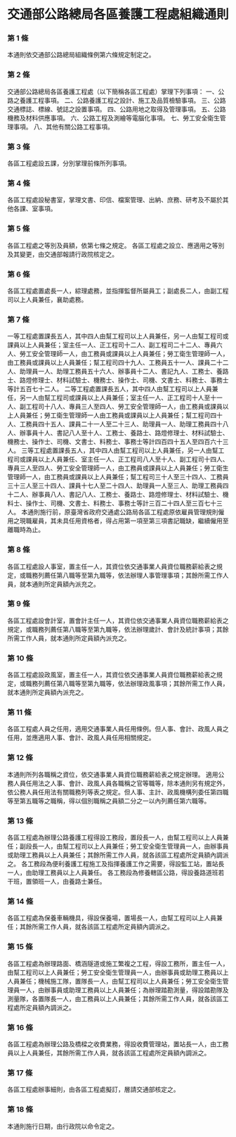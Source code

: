 # 交通部公路總局各區養護工程處組織通則

### 第 1 條

本通則依交通部公路總局組織條例第六條規定制定之。

### 第 2 條

交通部公路總局各區養護工程處（以下簡稱各區工程處）掌理下列事項：
一、公路之養護工程事項。
二、公路養護工程之設計、施工及品質檢驗事項。
三、公路交通標誌、標線、號誌之設置事項。
四、公路用地之取得及管理事項。
五、公路機務及材料供應事項。
六、公路工程及測繪等電腦化事項。
七、勞工安全衛生管理事項。
八、其他有關公路工程事項。

### 第 3 條

各區工程處設五課，分別掌理前條所列事項。

### 第 4 條

各區工程處設秘書室，掌理文書、印信、檔案管理、出納、庶務、研考及不屬於其他各課、室事項。

### 第 5 條

各區工程處之等別及員額，依第七條之規定。
各區工程處之設立、應適用之等別及其變更，由交通部報請行政院核定之。

### 第 6 條

各區工程處置處長一人，綜理處務，並指揮監督所屬員工；副處長二人，由副工程司以上人員兼任，襄助處務。

### 第 7 條

一等工程處置課長五人，其中四人由幫工程司以上人員兼任，另一人由幫工程司或課員以上人員兼任；室主任一人、正工程司十二人、副工程司二十二人、專員六人、勞工安全管理師一人，由工務員或課員以上人員兼任；勞工衛生管理師一人，由工務員或課員以上人員兼任；幫工程司四十九人、工務員五十一人、課員二十二人、助理員一人、助理工務員五十六人、辦事員十二人、書記九人、工務士、養路士、路燈修理士、材料試驗士、機務士、操作士、司機、文書士、料務士、事務士等計五百七十二人。
二等工程處置課長五人，其中四人由幫工程司以上人員兼任，另一人由幫工程司或課員以上人員兼任；室主任一人、正工程司十人至十一人、副工程司十八人、專員三人至四人、勞工安全管理師一人，由工務員或課員以上人員兼任；勞工衛生管理師一人由工務員或課員以上人員兼任；幫工程司四十人、工務員四十五人、課員二十一人至二十三人、助理員一人、助理工務員四十八人、辦事員十人、書記八人至十人、工務士、養路士、路燈修理士、材料試驗士、機務士、操作士、司機、文書士、料務士、事務士等計四百四十五人至四百六十三人。
三等工程處置課長五人，其中四人由幫工程司以上人員兼任，另一人由幫工程司或課員以上人員兼任、室主任一人、正工程司八人至十人、副工程司十四人、專員三人至四人、勞工安全管理師一人，由工務員或課員以上人員兼任；勞工衛生管理師一人，由工務員或課員以上人員兼任；幫工程司三十人至三十四人、工務員三十三人至三十四人、課員十七人至二十四人、助理員一人至三人、助理工務員四十二人、辦事員八人、書記八人、工務士、養路士、路燈修理士、材料試驗士、機料士、操作士、司機、文書士、料務士、事務士等計三百二十四人至三百七十三人。
本通則施行前，原臺灣省政府交通處公路局各區工程處原依雇員管理規則僱用之現職雇員，其未具任用資格者，得占用第一項至第三項書記職缺，繼續僱用至離職時為止。

### 第 8 條

各區工程處設人事室，置主任一人，其資位依交通事業人員資位職務薪給表之規定，或職務列薦任第八職等至第九職等，依法辦理人事管理事項；其餘所需工作人員，就本通則所定員額內派充之。

### 第 9 條

各區工程處設會計室，置會計主任一人，其資位依交通事業人員資位職務薪給表之規定，或職務列薦任第八職等至第九職等，依法辦理歲計、會計及統計事項；其餘所需工作人員，就本通則所定員額內派充之。

### 第 10 條

各區工程處設政風室，置主任一人，其資位依交通事業人員資位職務薪給表之規定，或職務列薦任第八職等至第九職等，依法辦理政風事項；其餘所需工作人員，就本通則所定員額內派充之。

### 第 11 條

各區工程處人員之任用，適用交通事業人員任用條例。但人事、會計、政風人員之任用，並應適用人事、會計、政風人員任用相關規定。

### 第 12 條

本通則所列各職稱之資位，依交通事業人員資位職務薪給表之規定辦理。
適用公務人員任用法之人事、會計、政風人員各職稱之官等職等，除本通則另有規定外，依公務人員任用法有關職務列等表之規定。但人事、主計、政風機構列委任第四職等至第五職等之職稱，得以個別職稱之員額二分之一以內列薦任第六職等。

### 第 13 條

各區工程處為辦理公路養護工程得設工務段，置段長一人，由幫工程司以上人員兼任；副段長一人，由幫工程司以上人員兼任；勞工安全衛生管理員一人，由辦事員或助理工務員以上人員兼任；其餘所需工作人員，就各該區工程處所定員額內調派之。
各工務段為便利養護工程施工及指揮養護工作之需要，得設監工站，置站長一人，由助理工務員以上人員兼任。
各工務段為修養轄區公路，得設養路道班若干班，置領班一人，由養路士兼任。

### 第 14 條

各區工程處為保養車輛機具，得設保養場，置場長一人，由幫工程司以上人員兼任；其餘所需工作人員，就各該區工程處所定員額內調派之。

### 第 15 條

各區工程處為辦理路面、橋涵隧道或施工繁複之工程，得設工務所，置主任一人，由幫工程司以上人員兼任；勞工安全衛生管理員一人，由辦事員或助理工務員以上人員兼任；機械施工隊，置隊長一人，由幫工程司以上人員兼任；勞工安全衛生管理員一人，由辦事員或助理工務員以上人員兼任；為辦理踏勘測量，得設踏勘隊及測量隊，各置隊長一人，由工務員以上人員兼任；其餘所需工作人員，就各該區工程處所定員額內調派之。

### 第 16 條

各區工程處為辦理公路及橋樑之收費業務，得設收費管理站，置站長一人，由工務員以上人員兼任，其餘所需工作人員，就各該區工程處所定員額內調派之。

### 第 17 條

各區工程處辦事細則，由各區工程處擬訂，層請交通部核定之。

### 第 18 條

本通則施行日期，由行政院以命令定之。
